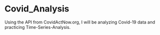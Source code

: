 # Covid_Analysis
Using the API from CovidActNow.org, I will be analyzing Covid-19 data and practicing Time-Series-Analysis.
